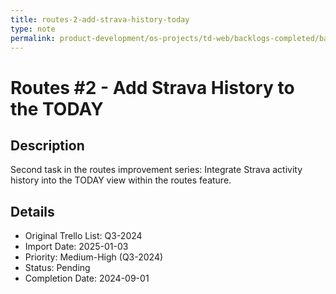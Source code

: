 ```yaml
---
title: routes-2-add-strava-history-today
type: note
permalink: product-development/os-projects/td-web/backlogs-completed/backlog-specs/routes-2-add-strava-history-today
---
```


# Routes #2 - Add Strava History to the TODAY

## Description
Second task in the routes improvement series: Integrate Strava activity history into the TODAY view within the routes feature.

## Details
- Original Trello List: Q3-2024
- Import Date: 2025-01-03
- Priority: Medium-High (Q3-2024)
- Status: Pending
- Completion Date: 2024-09-01
